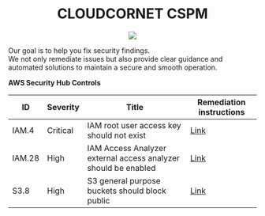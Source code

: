 
<center><h1>CLOUDCORNET CSPM</h1></center>

<p align="center">
  <img src="https://www.cloudcornet.com/_astro/logo.54I3GuID_1J6Sta.webp">
</p>

Our goal is to help you fix security findings.  
We not only remediate issues but also provide clear guidance and automated solutions to maintain a secure and smooth operation.

**AWS Security Hub Controls**

| ID | Severity | Title | Remediation instructions |
| - | - | - | - |
| IAM.4 | Critical | IAM root user access key should not exist | [Link](AWS/Controls/IAM.4/README.md)
| IAM.28 | High | IAM Access Analyzer external access analyzer should be enabled | [Link](AWS/Controls/IAM.28/README.md)
| S3.8 | High | S3 general purpose buckets should block public | [Link](AWS/Controls/S3.8/README.md)

